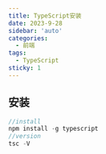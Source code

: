 ```yaml
---
title: TypeScript安装
date: 2023-9-28
sidebar: 'auto'
categories:
  - 前端
tags:
  - TypeScript
sticky: 1
---
```


## 安装

```js
//install
npm install -g typescript
//version
tsc -V 
```

